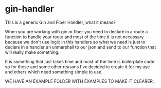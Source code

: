 # gin-handler

This is a generic Gin and Fiber Handler, what it means?

When you are working with gin or fiber you need to declare in a route a function to handle your route and most of the time it is not necessary because we don't use logic in this handlers so what we need is just to declare in a handler an unmarshall to our json and send to our function that will really make something.

It is something that just takes time and most of the time is boilerplate code so for these and some other reasons I've decided to create it for my use and others which need something simple to use.

WE HAVE AN EXAMPLE FOLDER WITH EXAMPLES TO MAKE IT CLEARER.
